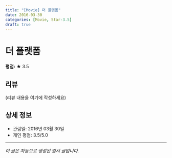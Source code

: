 ```yaml
---
title: "[Movie] 더 플랫폼"
date: 2016-03-30
categories: [Movie, Star-3.5]
draft: true
---
```


# 더 플랫폼

**평점:** ★ 3.5

## 리뷰

(리뷰 내용을 여기에 작성하세요)

## 상세 정보

- 관람일: 2016년 03월 30일
- 개인 평점: 3.5/5.0

---

*이 글은 자동으로 생성된 임시 글입니다.*
